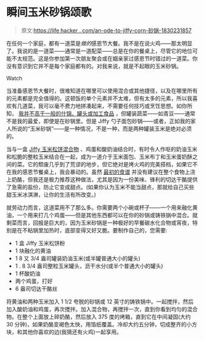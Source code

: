 # 瞬间玉米砂锅颂歌

> 原文:[https://life hacker . com/an-ode-to-jiffy-corn-砂锅-1830231857](https://lifehacker.com/an-ode-to-jiffy-corn-casserole-1830231857)

在任何一个家庭，都有一道菜是*做的*感恩节大餐。我不是在说火鸡——那太明显了。我说的是一道菜——通常是一道配菜——总是在你的餐桌上，尽管它的地位可能不太规范。这是你参加第一次朋友聚会或在姻亲家过感恩节时错过的一道菜。你没有意识到它并不是每个家庭都有的。对我来说，就是不起眼的玉米砂锅。

Watch

当准备感恩节大餐时，很难知道在哪里可以使用混合或其他捷径，以及在哪里所有的元素都是完全值得的。这顿饭的单个元素并不太难，但有太多的元素，所以我喜欢有几道菜，我可以毫不费力地拼凑起来，不需要任何技巧或烹饪思想。如你所知， [我并不高于一般的什锦、罐头或加工食品](https://skillet.lifehacker.com/make-this-popular-pot-roast-in-your-instant-pot-1829312903) ，但罐装蔬菜——如青豆——通常不是我的最爱，即使是在砂锅里。但是 Jiffy 勺子面包砂锅——或者，正如我的家人所说的“玉米砂锅”——是一种情况，不是一种，而是两种罐装玉米是绝对必须的。

当与一盒 [Jiffy 玉米松饼混合物](https://lifehacker.com/every-little-box-of-jiffy-mix-baked-and-tasted-1794465191) 、鸡蛋和酸奶油结合时，有时令人作呕的奶油玉米和松脆的整粒玉米结合在一起，成为一道介于玉米面包、玉米布丁和玉米蛋奶酥之间的菜。它的颓废几乎到了荒谬的地步，但它绝对是烤火鸡的完美搭档，如果它不在我的感恩节餐桌上，我会暴动的。虽然 [最初的食谱](https://site.jiffymix.com/spoon-bread-casserole/) 并没有建议在整个食物上浇上奶酪，但我还是极力推荐这种做法，尤其是因为一份美味、锋利的切达干酪提供了急需的盐份，防止它变成甜点。(如果你认为玉米不能当甜点，那就给自己买些甜玉米冰淇淋，让你的生活有所改变。)

就劳动力而言，这道菜用不了那么多。你需要两个小碗或杯子——一个用来融化黄油，一个用来打几个鸡蛋——但是其他东西都可以在你的砂锅或铸铁锅中混合。就剩菜而言，回报是巨大的，因为玉米砂锅是一种极好的早餐碳水化合物或宵夜，特别是在不粘锅里加热时，底部变得又好又脆。要制作自己的，您需要:

*   1 盒 Jiffy 玉米松饼粉
*   1 块融化的黄油
*   1 8 又 3/4 盎司罐装奶油玉米(或半罐普通大小的罐头)
*   1 . 8 3/4 盎司整粒玉米罐头，沥干水分(或半个普通大小的罐头)
*   1 杯酸奶油
*   两个鸡蛋，打好
*   6 盎司切达干酪丝

将黄油和两种玉米加入 1 1/2 夸脱的砂锅或 12 英寸的铸铁锅中。一起搅拌，然后加入酸奶油和鸡蛋，再次搅拌。加入混合物，再搅拌一次，直到你看到均匀的混合物。在整个上面放上碎奶酪，然后放入 375 度的烤箱，直到它在中间凝固(大约 30 分钟)，如果奶酪变褐色太快，用箔纸覆盖。冷却大约五分钟，切成整齐的小方块，和其他你喜欢的边(我猜还有火鸡)一起享用。